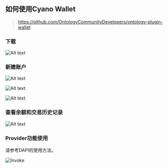## 如何使用Cyano Wallet

> https://github.com/OntologyCommunityDevelopers/ontology-plugin-wallet

### 下载
![Alt text](img/OEP/Dapi/OntologyWebWallet.png)

### 新建账户
![Alt text](https://raw.githubusercontent.com/ontio-community/bounty-program-report/master/chrome-plugin/cayno-wallet/img/OEP/Dapi/OntologyWebWallet2.png)

![Alt text](https://raw.githubusercontent.com/ontio-community/bounty-program-report/master/chrome-plugin/cayno-wallet/img/OEP/Dapi/OntologyWebWallet3.png)

![Alt text](https://raw.githubusercontent.com/ontio-community/bounty-program-report/master/chrome-plugin/cayno-wallet/img/OEP/Dapi/OntologyWebWallet4.png)

### 查看余额和交易历史记录

![Alt text](https://raw.githubusercontent.com/ontio-community/bounty-program-report/master/chrome-plugin/cayno-wallet/img/OEP/Dapi/OntologyWebWallet5.png)



### Provider功能使用

请参考DAPI的使用方法。

![Invoke](https://s1.ax1x.com/2018/09/03/Pz5JO0.png) 